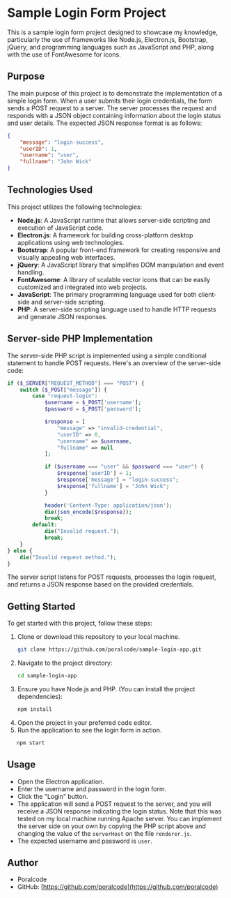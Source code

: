 # Sample Login Form Project

This is a sample login form project designed to showcase my knowledge, particularly the use of frameworks like Node.js, Electron.js, Bootstrap, jQuery, and programming languages such as JavaScript and PHP, along with the use of FontAwesome for icons.

## Purpose

The main purpose of this project is to demonstrate the implementation of a simple login form. When a user submits their login credentials, the form sends a POST request to a server. The server processes the request and responds with a JSON object containing information about the login status and user details. The expected JSON response format is as follows:

```json
{
    "message": "login-success",
    "userID": 1,
    "username": "user",
    "fullname": "John Wick"
}
```

## Technologies Used

This project utilizes the following technologies:

- **Node.js**: A JavaScript runtime that allows server-side scripting and execution of JavaScript code.
- **Electron.js**: A framework for building cross-platform desktop applications using web technologies.
- **Bootstrap**: A popular front-end framework for creating responsive and visually appealing web interfaces.
- **jQuery**: A JavaScript library that simplifies DOM manipulation and event handling.
- **FontAwesome**: A library of scalable vector icons that can be easily customized and integrated into web projects.
- **JavaScript**: The primary programming language used for both client-side and server-side scripting.
- **PHP**: A server-side scripting language used to handle HTTP requests and generate JSON responses.

## Server-side PHP Implementation

The server-side PHP script is implemented using a simple conditional statement to handle POST requests. Here's an overview of the server-side code:

```php
if ($_SERVER["REQUEST_METHOD"] === "POST") {
    switch ($_POST["message"]) {
        case "request-login":
            $username = $_POST['username'];
            $password = $_POST['password'];

            $response = [
                "message" => "invalid-credential",
                "userID" => 0,
                "username" => $username,
                "fullname" => null
            ];

            if ($username === "user" && $password === "user") {
                $response['userID'] = 1;
                $response['message'] = "login-success";
                $response['fullname'] = "John Wick";
            }

            header('Content-Type: application/json');
            die(json_encode($response));
            break;
        default:
            die("Invalid request.");
            break;
    }
} else {
    die("Invalid request method.");
}
```

The server script listens for POST requests, processes the login request, and returns a JSON response based on the provided credentials.

## Getting Started

To get started with this project, follow these steps:

1. Clone or download this repository to your local machine.
     ```bash
   git clone https://github.com/poralcode/sample-login-app.git
   ```
2. Navigate to the project directory:
    ```bash
   cd sample-login-app
   ```
3. Ensure you have Node.js and PHP. (You can install the project dependencies):
   ```bash
   npm install
   ```
5. Open the project in your preferred code editor.
6. Run the application to see the login form in action.
```bash
   npm start
   ```

## Usage

- Open the Electron application.
- Enter the username and password in the login form.
- Click the "Login" button.
- The application will send a POST request to the server, and you will receive a JSON response indicating the login status. Note that this was tested on my local machine running Apache server. You can implement the server side on your own by copying the PHP script above and changing the value of the `serverHost` on the file `renderer.js`.
- The expected username and password is `user`.

## Author

- Poralcode
- GitHub: [https://github.com/poralcode](https://github.com/poralcode)
